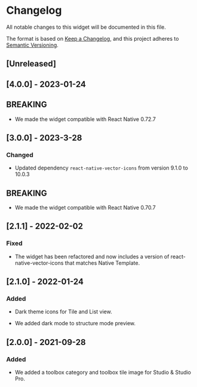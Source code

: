 # Changelog

All notable changes to this widget will be documented in this file.

The format is based on [Keep a Changelog](https://keepachangelog.com/en/1.0.0/), and this project adheres to [Semantic Versioning](https://semver.org/spec/v2.0.0.html).

## [Unreleased]

## [4.0.0] - 2023-01-24

## BREAKING

-   We made the widget compatible with React Native 0.72.7

## [3.0.0] - 2023-3-28

### Changed

-   Updated dependency `react-native-vector-icons` from version 9.1.0 to 10.0.3

## BREAKING

-   We made the widget compatible with React Native 0.70.7

## [2.1.1] - 2022-02-02

### Fixed

-   The widget has been refactored and now includes a version of react-native-vector-icons that matches Native Template.

## [2.1.0] - 2022-01-24

### Added

-   Dark theme icons for Tile and List view.

-   We added dark mode to structure mode preview.

## [2.0.0] - 2021-09-28

### Added

-   We added a toolbox category and toolbox tile image for Studio & Studio Pro.
